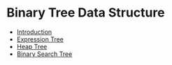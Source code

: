 # Binary Tree Data Structure

- [Introduction](introduction.md)
- [Expression Tree](https://github.com/kaka-lin/Notes/blob/master/DSA/Tree/Binary%20Tree/Expression%20Tree/expression_tree.md)
- [Heap Tree]([Heap%20Tree/README.md](https://github.com/kaka-lin/Notes/tree/master/DSA/Tree/Binary%20Tree/Heap%20Tree))
- [Binary Search Tree](https://github.com/kaka-lin/Notes/tree/master/DSA/Tree/Binary%20Tree/Binary%20Search%20Tree)
